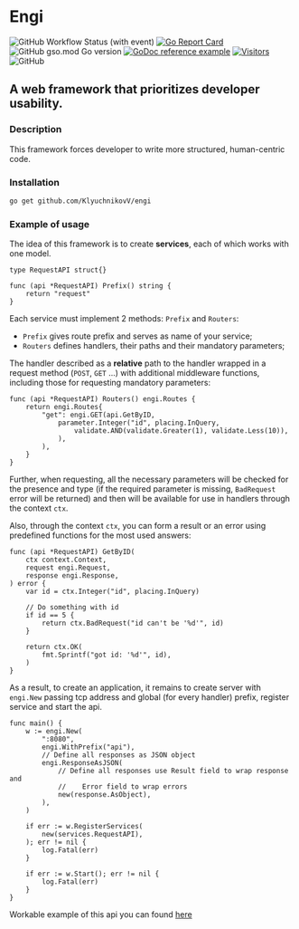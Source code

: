 # Engi

![GitHub Workflow Status (with event)](https://img.shields.io/github/actions/workflow/status/KlyuchnikovV/engi/go.yml?style=for-the-badge)
[![Go Report Card](https://goreportcard.com/badge/github.com/KlyuchnikovV/engi?style=for-the-badge)](https://goreportcard.com/report/github.com/KlyuchnikovV/engi)
![GitHub gso.mod Go version](https://img.shields.io/github/go-mod/go-version/KlyuchnikovV/engi?style=for-the-badge)
[![GoDoc reference example](https://img.shields.io/badge/godoc-reference-blue.svg?style=for-the-badge)](https://pkg.go.dev/github.com/KlyuchnikovV/engi)
[![Visitors](https://api.visitorbadge.io/api/visitors?path=https%3A%2F%2Fgithub.com%2FKlyuchnikovV%2Fengi&label=Views&labelColor=%23697689&countColor=%23555555)](https://visitorbadge.io/status?path=https%3A%2F%2Fgithub.com%2FKlyuchnikovV%2Fengi)
![GitHub](https://img.shields.io/github/license/KlyuchnikovV/engi?style=for-the-badge)


## A web framework that prioritizes developer usability.

### Description
This framework forces developer to write more structured, human-centric code.

### Installation

```sh
go get github.com/KlyuchnikovV/engi
```
### Example of usage

The idea of this framework is to create **services**, each of which works with one model.

```golang
type RequestAPI struct{}

func (api *RequestAPI) Prefix() string {
    return "request"
}
```

Each service must implement 2 methods: `Prefix` and `Routers`:

- `Prefix` gives route prefix and serves as name of your service;
- `Routers` defines handlers, their paths and their mandatory parameters;

The handler described as a **relative** path to the handler wrapped in a request method (`POST`, `GET` ...<!--(godoc link?)-->)
with additional middleware functions, including those for requesting mandatory parameters:

```golang
func (api *RequestAPI) Routers() engi.Routes {
    return engi.Routes{
        "get": engi.GET(api.GetByID,
            parameter.Integer("id", placing.InQuery,
                validate.AND(validate.Greater(1), validate.Less(10)),
            ),
        ),
    }
}
```

Further, when requesting, all the necessary parameters will be checked for the presence and type (if the required parameter is missing, `BadRequest` error will be returned) and then will be available for use in handlers through the context `ctx`. <!--(godoc link?)-->

Also, through the context `ctx`<!--(godoc link?)-->, you can form a result or an error using predefined functions for the most used answers:

```golang
func (api *RequestAPI) GetByID(
    ctx context.Context,
    request engi.Request,
    response engi.Response,
) error {
    var id = ctx.Integer("id", placing.InQuery)

    // Do something with id
    if id == 5 {
        return ctx.BadRequest("id can't be '%d'", id)
    }

    return ctx.OK(
        fmt.Sprintf("got id: '%d'", id),
    )
}
```

As a result, to create an application, it remains to create server with `engi.New` passing tcp address and global (for every handler) prefix, register service and start the api.

```golang
func main() {
    w := engi.New(
        ":8080",
        engi.WithPrefix("api"),
        // Define all responses as JSON object
        engi.ResponseAsJSON(
            // Define all responses use Result field to wrap response and
            //    Error field to wrap errors
            new(response.AsObject),
        ),
    )

    if err := w.RegisterServices(
        new(services.RequestAPI),
    ); err != nil {
        log.Fatal(err)
    }

    if err := w.Start(); err != nil {
        log.Fatal(err)
    }
}
```

Workable example of this api you can found [here](https://github.com/KlyuchnikovV/engi/tree/main/example)
